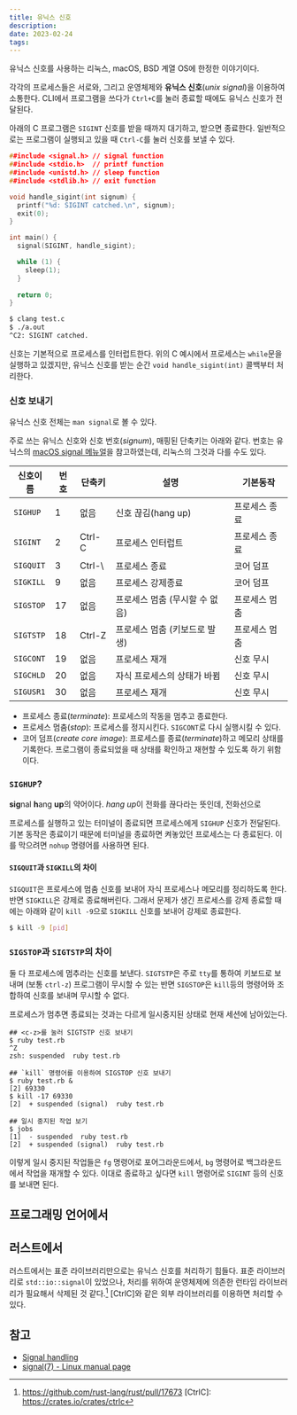 ```yaml
---
title: 유닉스 신호
description: 
date: 2023-02-24
tags:
---
```


유닉스 신호를 사용하는 리눅스, macOS, BSD 계열 OS에 한정한 이야기이다.

각각의 프로세스들은 서로와, 그리고 운영체제와 **유닉스 신호**(*unix signal*)을
이용하여 소통한다. CLI에서 프로그램을 쓰다가 `Ctrl+C`를 눌러 종료할 때에도
유닉스 신호가 전달된다.

아래의 C 프로그램은 `SIGINT` 신호를 받을 때까지 대기하고, 받으면 종료한다.
일반적으로는 프로그램이 실행되고 있을 때 `Ctrl-C`를 눌러 신호를 보낼 수 있다.

```c
##include <signal.h> // signal function
##include <stdio.h>  // printf function
##include <unistd.h> // sleep function
##include <stdlib.h> // exit function

void handle_sigint(int signum) {
  printf("%d: SIGINT catched.\n", signum);
  exit(0);
}

int main() {
  signal(SIGINT, handle_sigint);

  while (1) {
    sleep(1);
  }
  
  return 0;
}
```

```bash
$ clang test.c
$ ./a.out
^C2: SIGINT catched.
```

신호는 기본적으로 프로세스를 인터럽트한다. 위의 C 예시에서 프로세스는
`while`문을 실행하고 있겠지만, 유닉스 신호를 받는 순간
`void handle_sigint(int)` 콜백부터 처리한다.

### 신호 보내기

유닉스 신호 전체는 `man signal`로 볼 수 있다.

주로 쓰는 유닉스 신호와 신호 번호(*signum*), 매핑된 단축키는 아래와 같다.
번호는 유닉스의 [macOS signal 메뉴얼][macos-signal]을 참고하였는데, 리눅스의
그것과 다를 수도 있다.

[macos-signal]: https://developer.apple.com/library/archive/documentation/System/Conceptual/ManPages_iPhoneOS/man3/signal.3.html

| 신호이름  | 번호 | 단축키 | 설명                           | 기본동작      |
| --------- | ---- | ------ | ------------------------------ | ------------- |
| `SIGHUP`  | 1    | 없음   | 신호 끊김(hang up)             | 프로세스 종료 |
| `SIGINT`  | 2    | Ctrl-C | 프로세스 인터럽트              | 프로세스 종료 |
| `SIGQUIT` | 3    | Ctrl-\ | 프로세스 종료                  | 코어 덤프     |
| `SIGKILL` | 9    | 없음   | 프로세스 강제종료              | 코어 덤프     |
| `SIGSTOP` | 17   | 없음   | 프로세스 멈춤 (무시할 수 없음) | 프로세스 멈춤 |
| `SIGTSTP` | 18   | Ctrl-Z | 프로세스 멈춤 (키보드로 발생)  | 프로세스 멈춤 |
| `SIGCONT` | 19   | 없음   | 프로세스 재개                  | 신호 무시     |
| `SIGCHLD` | 20   | 없음   | 자식 프로세스의 상태가 바뀜    | 신호 무시     |
| `SIGUSR1` | 30   | 없음   | 프로세스 재개                  | 신호 무시     |

- 프로세스 종료(*terminate*): 프로세스의 작동을 멈추고 종료한다.
- 프로세스 멈춤(*stop*): 프로세스를 정지시킨다. `SIGCONT`로 다시 실행시킬 수
  있다.
- 코어 덤프(*create core image*): 프로세스를 종료(*terminate*)하고 메모리
  상태를 기록한다. 프로그램이 종료되었을 때 상태를 확인하고 재현할 수 있도록
  하기 위함이다.
  
### `SIGHUP`?

**sig**nal **h**ang **up**의 약어이다. *hang up*이 전화를 끊다라는 뜻인데,
전화선으로 

프로세스를 실행하고 있는 터미널이 종료되면 프로세스에게 `SIGHUP` 신호가
전달된다. 기본 동작은 종료이기 때문에 터미널을 종료하면 켜놓았던 프로세스는
다 종료된다. 이를 막으려면 `nohup` 명령어를 사용하면 된다.

#### `SIGQUIT`과 `SIGKILL`의 차이

`SIGQUIT`은 프로세스에 멈춤 신호를 보내어 자식 프로세스나 메모리를 정리하도록
한다. 반면 `SIGKILL`은 강제로 종료해버린다. 그래서 문제가 생긴 프로세스를
강제 종료할 때에는 아래와 같이 `kill -9`으로 `SIGKILL` 신호를 보내어 강제로
종료한다.

```bash
$ kill -9 [pid]
```

### `SIGSTOP`과 `SIGTSTP`의 차이

둘 다 프로세스에 멈추라는 신호를 보낸다. `SIGTSTP`은 주로 `tty`를 통하여
키보드로 보내며 (보통 `ctrl-z`) 프로그램이 무시할 수 있는 반면 `SIGSTOP`은 
`kill`등의 명령어와 조합하여 신호를 보내며 무시할 수 없다.

프로세스가 멈추면 종료되는 것과는 다르게 일시중지된 상태로 현재 세션에
남아있는다.

```
## <c-z>를 눌러 SIGTSTP 신호 보내기
$ ruby test.rb
^Z
zsh: suspended  ruby test.rb

## `kill` 명령어를 이용하여 SIGSTOP 신호 보내기
$ ruby test.rb &
[2] 69330
$ kill -17 69330
[2]  + suspended (signal)  ruby test.rb

## 일시 중지된 작업 보기
$ jobs
[1]  - suspended  ruby test.rb
[2]  + suspended (signal)  ruby test.rb
```

이렇게 일시 중지된 작업들은 `fg` 명령어로 포어그라운드에서, `bg` 명령어로 
백그라운드에서 작업을 재개할 수 있다. 이대로 종료하고 싶다면 `kill` 명령어로
`SIGINT` 등의 신호를 보내면 된다.

## 프로그래밍 언어에서

## 러스트에서

러스트에서는 표준 라이브러리만으로는 유닉스 신호를 처리하기 힘들다.
표준 라이브러리로 `std::io::signal`이 있었으나, 처리를 위하여 운영체제에 의존한
런타임 라이브러리가 필요해서 삭제된 것 같다.[^1] [CtrlC]와 같은  외부
라이브러리를 이용하면 처리할 수 있다.

[^1]: https://github.com/rust-lang/rust/pull/17673
[CtrlC]: https://crates.io/crates/ctrlc

## 참고

- [Signal handling](https://rust-cli.github.io/book/in-depth/signals.html)
- [signal(7) - Linux manual page][unix-signal]

[unix-signal]: https://man7.org/linux/man-pages/man7/signal.7.html
